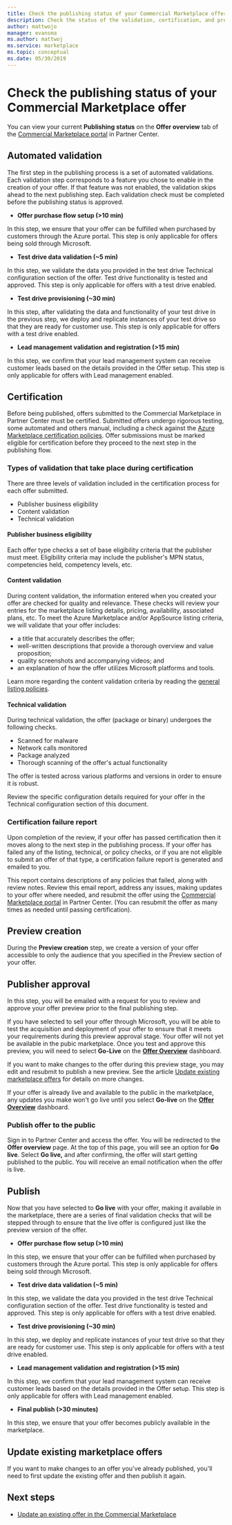 ```yaml
---
title: Check the publishing status of your Commercial Marketplace offer
description: Check the status of the validation, certification, and preview steps required to publish an offer via the Commercial Marketplace in Microsoft Partner Center. 
author: mattwojo 
manager: evansma
ms.author: mattwoj 
ms.service: marketplace 
ms.topic: conceptual
ms.date: 05/30/2019
---
```


# Check the publishing status of your Commercial Marketplace offer

You can view your current **Publishing status** on the **Offer overview** tab of the [Commercial Marketplace portal](https://partner.microsoft.com/dashboard/commercial-marketplace/offers) in Partner Center.

## Automated validation

The first step in the publishing process is a set of automated validations. Each validation step corresponds to a feature you chose to enable in the creation of your offer. If that feature was not enabled, the validation skips ahead to the next publishing step. Each validation check must be completed before the publishing status is approved.

- **Offer purchase flow setup (>10 min)**

In this step, we ensure that your offer can be fulfilled when purchased by customers through the Azure portal. This step is only applicable for offers being sold through Microsoft.

- **Test drive data validation (~5 min)**

In this step, we validate the data you provided in the test drive Technical configuration section of the offer. Test drive functionality is tested and approved. This step is only applicable for offers with a test drive enabled.

- **Test drive provisioning (~30 min)**

In this step, after validating the data and functionality of your test drive in the previous step, we deploy and replicate instances of your test drive so that they are ready for customer use.  This step is only applicable for offers with a test drive enabled.

- **Lead management validation and registration  (>15 min)**

In this step, we confirm that your lead management system can receive customer leads based on the details provided in the Offer setup. This step is only applicable for offers with Lead management enabled.

## Certification

Before being published, offers submitted to the Commercial Marketplace in Partner Center must be certified. Submitted offers undergo rigorous testing, some automated and others manual, including a check against the [Azure Marketplace certification policies](https://docs.microsoft.com/legal/marketplace/general-policies). Offer submissions must be marked eligible for certification before they proceed to the next step in the publishing flow.

### Types of validation that take place during certification

There are three levels of validation included in the certification process for each offer submitted.

- Publisher business eligibility
- Content validation
- Technical validation

#### Publisher business eligibility

Each offer type checks a set of base eligibility criteria that the publisher must meet. Eligibility criteria may include the publisher's MPN status, competencies held, competency levels, etc.

#### Content validation

During content validation, the information entered when you created your offer are checked for quality and relevance. These checks will review your entries for the marketplace listing details, pricing, availability, associated plans, etc. To meet the Azure Marketplace and/or AppSource listing criteria, we will validate that your offer includes:

- a title that accurately describes the offer;
- well-written descriptions that provide a thorough overview and value proposition;
- quality screenshots and accompanying videos; and
- an explanation of how the offer utilizes Microsoft platforms and tools.

Learn more regarding the content validation criteria by reading the [general listing policies](https://docs.microsoft.com/legal/marketplace/general-policies#10-general-listing-policies).

#### Technical validation

During technical validation, the offer (package or binary) undergoes the following checks.
- Scanned for malware
- Network calls monitored
- Package analyzed
- Thorough scanning of the offer's actual functionality

The offer is tested across various platforms and versions in order to ensure it is robust.

Review the specific configuration details required for your offer in the  Technical configuration section of this document.

### Certification failure report

Upon completion of the review, if your offer has passed certification then it moves along to the next step in the publishing process. If your offer has failed any of the listing, technical, or policy checks, or if you are not eligible to submit an offer of that type, a certification failure report is generated and emailed to you.

This report contains descriptions of any policies that failed, along with review notes. Review this email report, address any issues, making updates to your offer where needed, and resubmit the offer using the [Commercial Marketplace portal](https://partner.microsoft.com/dashboard/commercial-marketplace/offers) in Partner Center. (You can resubmit the offer as many times as needed until passing certification).

## Preview creation

During the **Preview creation** step, we create a version of your offer accessible to only the audience that you specified in the Preview section of your offer.

## Publisher approval

In this step, you will be emailed with a request for you to review and approve your offer preview prior to the final publishing step.

If you have selected to sell your offer through Microsoft, you will be able to test the acquisition and deployment of your offer to ensure that it meets your requirements during this preview approval stage. Your offer will not yet be available in the pubic marketplace. Once you test and approve this preview, you will need to select **Go-Live** on the [**Offer Overview**](https://partner.microsoft.com/dashboard/commercial-marketplace/overview) dashboard.

If you want to make changes to the offer during this preview stage, you may edit and resubmit to publish a new preview. See the article [Update existing marketplace offers](#update-existing-marketplace-offers) for details on more changes.

If your offer is already live and available to the public in the marketplace, any updates you make won't go live until you select **Go-live** on the [**Offer Overview**](https://partner.microsoft.com/dashboard/commercial-marketplace/overview) dashboard.

### Publish offer to the public

Sign in to Partner Center and access the offer. You will be redirected to the **Offer overview** page. At the top of this page, you will see an option for **Go live**. Select **Go live,** and after confirming, the offer will start getting published to the public. You will receive an email notification when the offer is live.

## Publish

Now that you have selected to **Go live** with your offer, making it available in the marketplace, there are a series of final validation checks that will be stepped through to ensure that the live offer is configured just like the preview version of the offer.

- **Offer purchase flow setup (>10 min)**

In this step, we ensure that your offer can be fulfilled when purchased by customers through the Azure portal. This step is only applicable for offers being sold through Microsoft.

- **Test drive data validation (~5 min)**

In this step, we validate the data you provided in the test drive Technical configuration section of the offer. Test drive functionality is tested and approved. This step is only applicable for offers with a test drive enabled.

- **Test drive provisioning (~30 min)**

In this step, we deploy and replicate instances of your test drive so that they are ready for customer use.  This step is only applicable for offers with a test drive enabled.

- **Lead management validation and registration  (>15 min)**

In this step, we confirm that your lead management system can receive customer leads based on the details provided in the Offer setup. This step is only applicable for offers with Lead management enabled.

- **Final publish  (>30 minutes)**

In this step, we ensure that your offer becomes publicly available in the marketplace.

## Update existing marketplace offers

If you want to make changes to an offer you've already published, you'll need to first update the existing offer and then publish it again.

## Next steps

- [Update an existing offer in the Commercial Marketplace](./update-existing-offer.md)